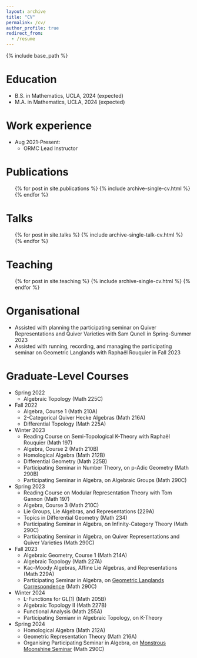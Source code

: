 ```yaml
---
layout: archive
title: "CV"
permalink: /cv/
author_profile: true
redirect_from:
  - /resume
---
```


{% include base_path %}

Education
======
* B.S. in Mathematics, UCLA, 2024 (expected)
* M.A. in Mathematics, UCLA, 2024 (expected)

Work experience
======
* Aug 2021-Present:
  * ORMC Lead Instructor

Publications
======
  <ul>{% for post in site.publications %}
    {% include archive-single-cv.html %}
  {% endfor %}</ul>
  
Talks
======
  <ul>{% for post in site.talks %}
    {% include archive-single-talk-cv.html %}
  {% endfor %}</ul>
  
Teaching
======
  <ul>{% for post in site.teaching %}
    {% include archive-single-cv.html %}
  {% endfor %}</ul>

Organisational
=====

- Assisted with planning the participating seminar on Quiver Representations and Quiver Varieties with Sam Qunell in Spring-Summer 2023
- Assisted with running, recording, and managing the participating seminar on Geometric Langlands with Raphaël Rouquier in Fall 2023

Graduate-Level Courses
====

- Spring 2022
  - Algebraic Topology (Math 225C)
- Fall 2022
  - Algebra, Course 1 (Math 210A)
  - 2-Categorical Quiver Hecke Algebras (Math 216A)
  - Differential Topology (Math 225A)
- Winter 2023
  - Reading Course on Semi-Topological K-Theory with Raphaël Rouquier (Math 197)
  - Algebra, Course 2 (Math 210B)
  - Homological Algebra (Math 212B)
  - Differential Geometry (Math 225B)
  - Participating Seminar in Number Theory, on p-Adic Geometry (Math 290B)
  - Participating Seminar in Algebra, on Algebraic Groups (Math 290C)
- Spring 2023
  - Reading Course on Modular Representation Theory with Tom Gannon (Math 197)
  - Algebra, Course 3 (Math 210C)
  - Lie Groups, Lie Algebras, and Representations (229A)
  - Topics in Differential Geometry (Math 234)
  - Participating Seminar in Algebra, on Infinity-Category Theory (Math 290C)
  - Participating Seminar in Algebra, on Quiver Representations and Quiver Varieties (Math 290C)
- Fall 2023
  - Algebraic Geometry, Course 1 (Math 214A)
  - Algebraic Topology (Math 227A)
  - Kac-Moody Algebras, Affine Lie Algebras, and Representations (Math 229A)
  - Participating Seminar in Algebra, on [Geometric Langlands Correspondence](https://max.steinbergfour.com/seminars/fall-2023-geometric-langlands) (Math 290C)
- Winter 2024
  - L-Functions for GL(1) (Math 205B)
  - Algebraic Topology II (Math 227B)
  - Functional Analysis (Math 255A)
  - Participating Semianr in Algebraic Topology, on K-Theory
- Spring 2024
  - Homological Algebra (Math 212A)
  - Geometric Representation Theory (Math 216A)
  - Organising Participating Seminar in Algebra, on [Monstrous Moonshine Seminar](https://max.steinbergfour.com/seminars/spring-2024-monstrous-moonshine) (Math 290C)
